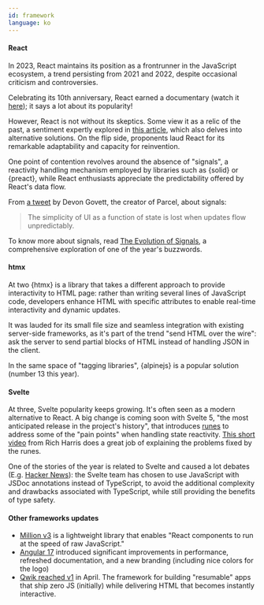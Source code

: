 ```yaml
---
id: framework
language: ko
---
```


#### React

In 2023, React maintains its position as a frontrunner in the JavaScript ecosystem, a trend persisting from 2021 and 2022, despite occasional criticism and controversies.

Celebrating its 10th anniversary, React earned a documentary (watch it [here](https://www.youtube.com/watch?v=8pDqJVdNa44)); it says a lot about its popularity!

However, React is not without its skeptics. Some view it as a relic of the past, a sentiment expertly explored in [this article](https://joshcollinsworth.com/blog/antiquated-react), which also delves into alternative solutions. On the flip side, proponents laud React for its remarkable adaptability and capacity for reinvention.

One point of contention revolves around the absence of "signals", a reactivity handling mechanism employed by libraries such as {solid} or {preact}, while React enthusiasts appreciate the predictability offered by React's data flow.

From [a tweet](https://twitter.com/devongovett/status/1629540226589663233) by Devon Govett, the creator of Parcel, about signals:

> The simplicity of UI as a function of state is lost when updates flow unpredictably.

To know more about signals, read [The Evolution of Signals](https://dev.to/this-is-learning/the-evolution-of-signals-in-javascript-8ob), a comprehensive exploration of one of the year's buzzwords.

#### htmx

At two {htmx} is a library that takes a different approach to provide interactivity to HTML page: rather than writing several lines of JavaScript code, developers enhance HTML with specific attributes to enable real-time interactivity and dynamic updates.

It was lauded for its small file size and seamless integration with existing server-side frameworks, as it's part of the trend "send HTML over the wire": ask the server to send partial blocks of HTML instead of handling JSON in the client.

In the same space of "tagging libraries", {alpinejs} is a popular solution (number 13 this year).

#### Svelte

At three, Svelte popularity keeps growing. It's often seen as a modern alternative to React.
A big change is coming soon with Svelte 5, "the most anticipated release in the project's history", that introduces [runes](https://svelte.dev/blog/runes) to address some of the "pain points" when handling state reactivity. [This short video](https://www.youtube.com/watch?v=RVnxF3j3N8U) from Rich Harris does a great job of explaining the problems fixed by the runes.

One of the stories of the year is related to Svelte and caused a lot debates (E.g. [Hacker News](https://news.ycombinator.com/item?id=35892250)): the Svelte team has chosen to use JavaScript with JSDoc annotations instead of TypeScript, to avoid the additional complexity and drawbacks associated with TypeScript, while still providing the benefits of type safety.

#### Other frameworks updates

- [Million v3](https://million.dev/blog/million-3) is a lightweight library that enables "React components to run at the speed of raw JavaScript."
- [Angular 17](https://blog.angular.io/introducing-angular-v17-4d7033312e4b) introduced significant improvements in performance, refreshed documentation, and a new branding (including nice colors for the logo)
- [Qwik reached v1](https://www.builder.io/blog/qwik-v1) in April. The framework for building "resumable" apps that ship zero JS (initially) while delivering HTML that becomes instantly interactive.
